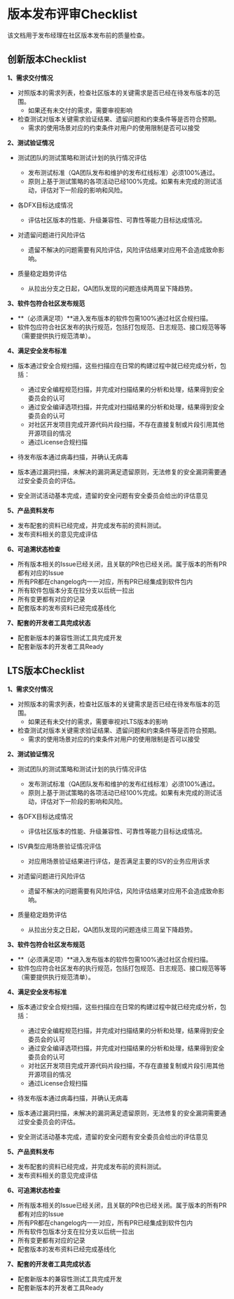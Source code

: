 # 版本发布评审Checklist

该文档用于发布经理在社区版本发布前的质量检查。



## 创新版本Checklist

**1、需求交付情况**

- 对照版本的需求列表，检查社区版本的关键需求是否已经在待发布版本的范围。
  - 如果还有未交付的需求，需要审视影响
- 检查测试对版本关键需求验证结果、遗留问题和约束条件等是否符合预期。
  - 需求的使用场景对应的约束条件对用户的使用限制是否可以接受

**2、测试验证情况**

- 测试团队的测试策略和测试计划的执行情况评估
  - 发布测试标准（QA团队发布和维护的发布红线标准）必须100%通过。
  - 原则上基于测试策略的各项活动已经100%完成。如果有未完成的测试活动，评估对下一阶段的影响和风险。

- 各DFX目标达成情况
  - 评估社区版本的性能、升级兼容性、可靠性等能力目标达成情况。
- 对遗留问题进行风险评估
  - 遗留不解决的问题需要有风险评估，风险评估结果对应用不会造成致命影响。

- 质量稳定趋势评估
  - 从拉出分支之日起，QA团队发现的问题连续两周呈下降趋势。


**3、软件包符合社区发布规范**

- **（必须满足项）**进入发布版本的软件包需100%通过社区合规扫描。
- 软件包应符合社区发布的执行规范，包括打包规范、日志规范、接口规范等等（需要提供执行规范清单）。

**4、满足安全发布标准**

- 版本通过安全合规扫描，这些扫描应在日常的构建过程中就已经完成分析，包括：
  - 通过安全编程规范扫描，并完成对扫描结果的分析和处理，结果得到安全委员会的认可
  - 通过安全编译选项扫描，并完成对扫描结果的分析和处理，结果得到安全委员会的认可
  - 对社区开发项目完成开源代码片段扫描，不存在直接复制或片段引用其他开源项目的情况
  - 通过License合规扫描

- 待发布版本通过病毒扫描，并确认无病毒
- 版本通过漏洞扫描，未解决的漏洞满足遗留原则，无法修复的安全漏洞需要通过安全委员会的评估。
- 安全测试活动基本完成，遗留的安全问题有安全委员会给出的评估意见

**5、产品资料发布**

- 发布配套的资料已经完成，并完成发布前的资料测试。
- 发布资料相关的意见完成评估

**6、可追溯状态检查**

- 所有版本相关的Issue已经关闭，且关联的PR也已经关闭。属于版本的所有PR都有对应的Issue
- 所有PR都在changelog内一一对应，所有PR已经集成到软件包内
- 所有软件包版本分支在拉分支以后统一拉出
- 所有变更都有对应的记录
- 配套版本的发布资料已经完成基线化

**7、配套的开发者工具完成状态**

- 配套新版本的兼容性测试工具完成开发
- 配套新版本的开发者工具Ready



## LTS版本Checklist

**1、需求交付情况**

- 对照版本的需求列表，检查社区版本的关键需求是否已经在待发布版本的范围。
  - 如果还有未交付的需求，需要审视对LTS版本的影响
- 检查测试对版本关键需求验证结果、遗留问题和约束条件等是否符合预期。
  - 需求的使用场景对应的约束条件对用户的使用限制是否可以接受

**2、测试验证情况**

- 测试团队的测试策略和测试计划的执行情况评估
  - 发布测试标准（QA团队发布和维护的发布红线标准）必须100%通过。
  - 原则上基于测试策略的各项活动已经100%完成。如果有未完成的测试活动，评估对下一阶段的影响和风险。

- 各DFX目标达成情况
  - 评估社区版本的性能、升级兼容性、可靠性等能力目标达成情况。

- ISV典型应用场景验证情况评估
  - 对应用场景验证结果进行评估，是否满足主要的ISV的业务应用诉求

- 对遗留问题进行风险评估
  - 遗留不解决的问题需要有风险评估，风险评估结果对应用不会造成致命影响。

- 质量稳定趋势评估
  - 从拉出分支之日起，QA团队发现的问题连续三周呈下降趋势。

**3、软件包符合社区发布规范**

- **（必须满足项）**进入发布版本的软件包需100%通过社区合规扫描。
- 软件包应符合社区发布的执行规范，包括打包规范、日志规范、接口规范等等（需要提供执行规范清单）。

**4、满足安全发布标准**

- 版本通过安全合规扫描，这些扫描应在日常的构建过程中就已经完成分析，包括：
  - 通过安全编程规范扫描，并完成对扫描结果的分析和处理，结果得到安全委员会的认可
  - 通过安全编译选项扫描，并完成对扫描结果的分析和处理，结果得到安全委员会的认可
  - 对社区开发项目完成开源代码片段扫描，不存在直接复制或片段引用其他开源项目的情况
  - 通过License合规扫描

- 待发布版本通过病毒扫描，并确认无病毒
- 版本通过漏洞扫描，未解决的漏洞满足遗留原则，无法修复的安全漏洞需要通过安全委员会的评估。
- 安全测试活动基本完成，遗留的安全问题有安全委员会给出的评估意见

**5、产品资料发布**

- 发布配套的资料已经完成，并完成发布前的资料测试。
- 发布资料相关的意见完成评估

**6、可追溯状态检查**

- 所有版本相关的Issue已经关闭，且关联的PR也已经关闭。属于版本的所有PR都有对应的Issue
- 所有PR都在changelog内一一对应，所有PR已经集成到软件包内
- 所有软件包版本分支在拉分支以后统一拉出
- 所有变更都有对应的记录
- 配套版本的发布资料已经完成基线化

**7、配套的开发者工具完成状态**

- 配套新版本的兼容性测试工具完成开发
- 配套新版本的开发者工具Ready